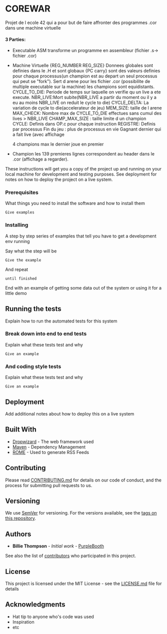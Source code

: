 # COREWAR
Projet de l ecole 42 qui a pour but de faire affronter des programmes .cor dans une machine virtuelle 

#### 3 Parties:
  * Executable ASM
     transforme un programme en assembleur (fichier .s-> fichier .cor)
 * Machine Virtuelle
   {REG_NUMBER
   REG_SIZE}
   Donnees globales sont definies dans le .H et sont globaux
   {PC
   carry}
   sont des valeurs definies pour chaque processus(un champion est au depart un seul processus qui peut se "fork").
   Sert d arene pour les fichier .cor (possibilite de multiple executable sur la machine)
   les champions sont equidistants.
   CYCLE_TO_DIE: Periode de temps sur laquelle on verifie qu un live a ete execute. 
   NBR_LIVE:Mort subite(NBR_LIVE a partir du moment ou il y a eu au moins NBR_LIVE on reduit le cycle to die)
   CYCLE_DELTA: La variation de cycle to die(accelerateur de jeu)
   MEM_SIZE: taille de l arene
   MAX_CHECK: Nombre max de CYCLE_TO_DIE effectues sans cumul des lives > NBR_LIVE
   CHAMP_MAX_SIZE : taille limite d un champion
   CYCLE: Definis dans OP.c pour chaque instruction
   REGISTRE: Definis par processus
   Fin du jeu : plus de processus en vie
   Gagnant dernier qui a fait live (avec affichage
   
    
    4 champions max le dernier joue en premier
 * Champion
    les 139 premieres lignes correspondent au header dans le .cor (affichage a regarder).
    


These instructions will get you a copy of the project up and running on your local machine for development and testing purposes. See deployment for notes on how to deploy the project on a live system.

### Prerequisites

What things you need to install the software and how to install them

```
Give examples
```

### Installing

A step by step series of examples that tell you have to get a development env running

Say what the step will be

```
Give the example
```

And repeat

```
until finished
```

End with an example of getting some data out of the system or using it for a little demo

## Running the tests

Explain how to run the automated tests for this system

### Break down into end to end tests

Explain what these tests test and why

```
Give an example
```

### And coding style tests

Explain what these tests test and why

```
Give an example
```

## Deployment

Add additional notes about how to deploy this on a live system

## Built With

* [Dropwizard](http://www.dropwizard.io/1.0.2/docs/) - The web framework used
* [Maven](https://maven.apache.org/) - Dependency Management
* [ROME](https://rometools.github.io/rome/) - Used to generate RSS Feeds

## Contributing

Please read [CONTRIBUTING.md](https://gist.github.com/PurpleBooth/b24679402957c63ec426) for details on our code of conduct, and the process for submitting pull requests to us.

## Versioning

We use [SemVer](http://semver.org/) for versioning. For the versions available, see the [tags on this repository](https://github.com/your/project/tags). 

## Authors

* **Billie Thompson** - *Initial work* - [PurpleBooth](https://github.com/PurpleBooth)

See also the list of [contributors](https://github.com/your/project/contributors) who participated in this project.

## License

This project is licensed under the MIT License - see the [LICENSE.md](LICENSE.md) file for details

## Acknowledgments

* Hat tip to anyone who's code was used
* Inspiration
* etc

